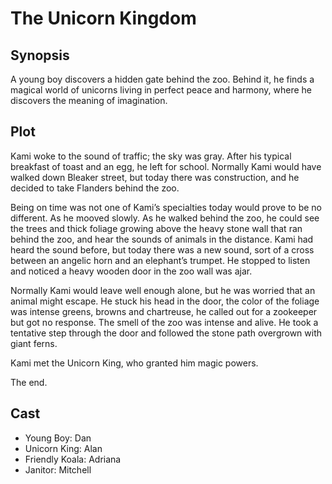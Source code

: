 # The Unicorn Kingdom

## Synopsis

A young boy discovers a hidden gate behind the zoo.
Behind it, he finds a magical world of unicorns living in perfect peace and harmony, where he discovers the meaning of imagination.

## Plot

Kami woke to the sound of traffic; the sky was gray.
After his typical breakfast of toast and an egg, he left for school.
Normally Kami would have walked down Bleaker street, but today there was construction, and he decided to take Flanders behind the zoo.

Being on time was not one of Kami’s specialties today would prove to be no different.
As he mooved slowly.
As he walked behind the zoo, he could see the trees and thick foliage growing above the heavy stone wall that ran behind the zoo, and hear the sounds of animals in the distance.
Kami had heard the sound before, but today there was a new sound, sort of a cross between an angelic horn and an elephant’s trumpet.
He stopped to listen and noticed a heavy wooden door in the zoo wall was ajar.

Normally Kami would leave well enough alone, but he was worried that an animal might escape.
He stuck his head in the door, the color of the foliage was intense greens, browns and chartreuse, he called out for a zookeeper but got no response.
The smell of the zoo was intense and alive.
He took a tentative step through the door and followed the stone path overgrown with giant ferns.

Kami met the Unicorn King, who granted him magic powers.

The end.

## Cast

* Young Boy: Dan
* Unicorn King: Alan
* Friendly Koala: Adriana
* Janitor: Mitchell
